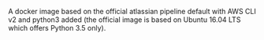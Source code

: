 A docker image based on the official atlassian pipeline default with AWS CLI v2
and python3 added (the official image is based on Ubuntu 16.04 LTS which offers
Python 3.5 only).

